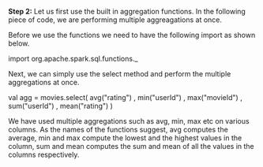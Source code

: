 

**Step 2:** Let us first use the built in aggregation functions. In the following piece of code, we are performing multiple aggreagations at once.



Before we use the functions we need to have the following import as shown below.

import org.apache.spark.sql.functions._

Next, we can simply use the select method and perform the multiple aggregations at once.

val agg = movies.select(
    avg("rating")
  , min("userId")
  , max("movieId")
  , sum("userId")
  , mean("rating")
)

 

We have used multiple aggregations such as avg, min, max etc on various columns. As the names of the functions suggest, avg computes the average, min and max compute the lowest and the highest values in the column, sum and mean computes the sum and mean of all the values in the columns respectively.
 
